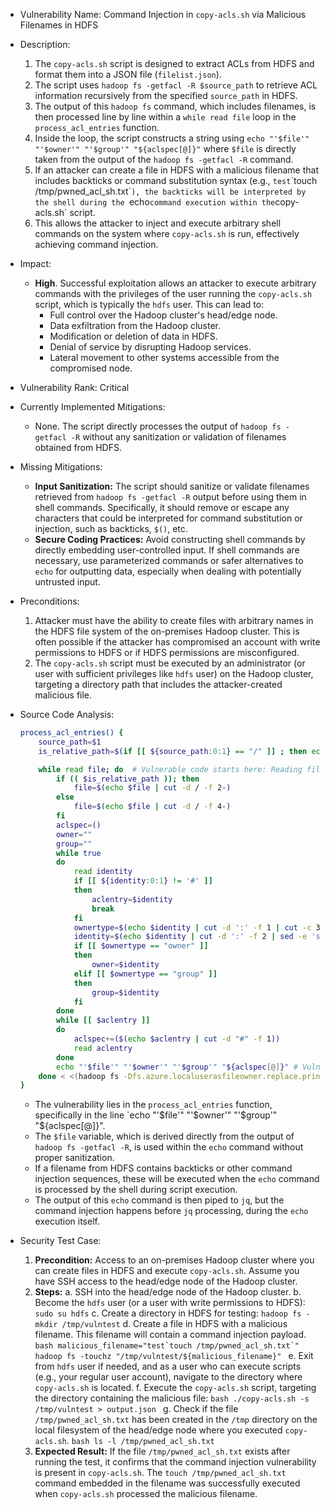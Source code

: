 * Vulnerability Name: Command Injection in `copy-acls.sh` via Malicious Filenames in HDFS

* Description:
    1. The `copy-acls.sh` script is designed to extract ACLs from HDFS and format them into a JSON file (`filelist.json`).
    2. The script uses `hadoop fs -getfacl -R $source_path` to retrieve ACL information recursively from the specified `source_path` in HDFS.
    3. The output of this `hadoop fs` command, which includes filenames, is then processed line by line within a `while read file` loop in the `process_acl_entries` function.
    4. Inside the loop, the script constructs a string using `echo "'$file'" "'$owner'" "'$group'" "${aclspec[@]}"` where `$file` is directly taken from the output of the `hadoop fs -getfacl -R` command.
    5. If an attacker can create a file in HDFS with a malicious filename that includes backticks or command substitution syntax (e.g., `test`\`touch /tmp/pwned_acl_sh.txt\``), the backticks will be interpreted by the shell during the `echo` command execution within the `copy-acls.sh` script.
    6. This allows the attacker to inject and execute arbitrary shell commands on the system where `copy-acls.sh` is run, effectively achieving command injection.

* Impact:
    - **High**. Successful exploitation allows an attacker to execute arbitrary commands with the privileges of the user running the `copy-acls.sh` script, which is typically the `hdfs` user. This can lead to:
        - Full control over the Hadoop cluster's head/edge node.
        - Data exfiltration from the Hadoop cluster.
        - Modification or deletion of data in HDFS.
        - Denial of service by disrupting Hadoop services.
        - Lateral movement to other systems accessible from the compromised node.

* Vulnerability Rank: Critical

* Currently Implemented Mitigations:
    - None. The script directly processes the output of `hadoop fs -getfacl -R` without any sanitization or validation of filenames obtained from HDFS.

* Missing Mitigations:
    - **Input Sanitization:** The script should sanitize or validate filenames retrieved from `hadoop fs -getfacl -R` output before using them in shell commands. Specifically, it should remove or escape any characters that could be interpreted for command substitution or injection, such as backticks, `$()`, etc.
    - **Secure Coding Practices:** Avoid constructing shell commands by directly embedding user-controlled input. If shell commands are necessary, use parameterized commands or safer alternatives to `echo` for outputting data, especially when dealing with potentially untrusted input.

* Preconditions:
    1. Attacker must have the ability to create files with arbitrary names in the HDFS file system of the on-premises Hadoop cluster. This is often possible if the attacker has compromised an account with write permissions to HDFS or if HDFS permissions are misconfigured.
    2. The `copy-acls.sh` script must be executed by an administrator (or user with sufficient privileges like `hdfs` user) on the Hadoop cluster, targeting a directory path that includes the attacker-created malicious file.

* Source Code Analysis:
    ```bash
    process_acl_entries() {
        source_path=$1
        is_relative_path=$(if [[ ${source_path:0:1} == "/" ]] ; then echo 1; else echo 0; fi)

        while read file; do  # Vulnerable code starts here: Reading filename from hadoop fs output
            if (( $is_relative_path )); then
                file=$(echo $file | cut -d / -f 2-)
            else
                file=$(echo $file | cut -d / -f 4-)
            fi
            aclspec=()
            owner=""
            group=""
            while true
            do
                read identity
                if [[ ${identity:0:1} != '#' ]]
                then
                    aclentry=$identity
                    break
                fi
                ownertype=$(echo $identity | cut -d ':' -f 1 | cut -c 3-)
                identity=$(echo $identity | cut -d ':' -f 2 | sed -e 's/^[ \t]*//')
                if [[ $ownertype == "owner" ]]
                then
                    owner=$identity
                elif [[ $ownertype == "group" ]]
                then
                    group=$identity
                fi
            done
            while [[ $aclentry ]]
            do
                aclspec+=($(echo $aclentry | cut -d "#" -f 1))
                read aclentry
            done
            echo "'$file'" "'$owner'" "'$group'" "${aclspec[@]}" # Vulnerable code: Using unsanitized filename in echo
        done < <(hadoop fs -Dfs.azure.localuserasfileowner.replace.principals= -getfacl -R $source_path) # Input from hadoop fs -getfacl is not sanitized
    }
    ```
    - The vulnerability lies in the `process_acl_entries` function, specifically in the line `echo "'$file'" "'$owner'" "'$group'" "${aclspec[@]}".
    - The `$file` variable, which is derived directly from the output of `hadoop fs -getfacl -R`, is used within the `echo` command without proper sanitization.
    - If a filename from HDFS contains backticks or other command injection sequences, these will be executed when the `echo` command is processed by the shell during script execution.
    - The output of this `echo` command is then piped to `jq`, but the command injection happens before `jq` processing, during the `echo` execution itself.

* Security Test Case:
    1. **Precondition:** Access to an on-premises Hadoop cluster where you can create files in HDFS and execute `copy-acls.sh`. Assume you have SSH access to the head/edge node of the Hadoop cluster.
    2. **Steps:**
        a. SSH into the head/edge node of the Hadoop cluster.
        b. Become the `hdfs` user (or a user with write permissions to HDFS): `sudo su hdfs`
        c. Create a directory in HDFS for testing: `hadoop fs -mkdir /tmp/vulntest`
        d. Create a file in HDFS with a malicious filename. This filename will contain a command injection payload.
           ```bash
           malicious_filename="test`touch /tmp/pwned_acl_sh.txt`"
           hadoop fs -touchz "/tmp/vulntest/${malicious_filename}"
           ```
        e. Exit from `hdfs` user if needed, and as a user who can execute scripts (e.g., your regular user account), navigate to the directory where `copy-acls.sh` is located.
        f. Execute the `copy-acls.sh` script, targeting the directory containing the malicious file:
           ```bash
           ./copy-acls.sh -s /tmp/vulntest > output.json
           ```
        g. Check if the file `/tmp/pwned_acl_sh.txt` has been created in the `/tmp` directory on the local filesystem of the head/edge node where you executed `copy-acls.sh`.
           ```bash
           ls -l /tmp/pwned_acl_sh.txt
           ```
    3. **Expected Result:** If the file `/tmp/pwned_acl_sh.txt` exists after running the test, it confirms that the command injection vulnerability is present in `copy-acls.sh`. The `touch /tmp/pwned_acl_sh.txt` command embedded in the filename was successfully executed when `copy-acls.sh` processed the malicious filename.